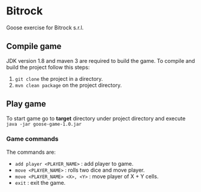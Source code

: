 # Bitrock
Goose exercise for Bitrock s.r.l.

## Compile game

JDK version 1.8 and maven 3 are required to build the game.
To compile and build the project follow this steps:

1. `git clone` the project in a directory.
2. `mvn clean package` on the project directory.

## Play game

To start game go to **target** directory under project directory and execute `java -jar goose-game-1.0.jar`

### Game commands

The commands are:

- `add player <PLAYER_NAME>` : add player to game.
- `move <PLAYER_NAME>` : rolls two dice and move player.
- `move <PLAYER_NAME> <X>, <Y>` : move player of X + Y cells.
- `exit` : exit the game.

